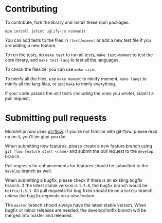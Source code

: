 Contributing
============

To contribute, fork the library and install these npm packages.

    npm install jshint uglify-js nodeunit

You can add tests to the files in `/test/moment` or add a new test file if you are adding a new feature.

To run the tests, do `make test` to run all tests, `make test-moment` to test the core library, and `make test-lang` to test all the languages.

To check the filesize, you can use `make size`.

To minify all the files, use `make moment` to minify moment, `make langs` to minify all the lang files, or just `make` to minfy everything.

If your code passes the unit tests (including the ones you wrote), submit a pull request.

Submitting pull requests
========================

Moment.js now uses [git-flow](https://github.com/nvie/gitflow). If you're not familiar with git-flow, please read up on it, you'll be glad you did.

When submitting new features, please create a new feature branch using `git flow feature start <name>` and submit the pull request to the `develop` branch.

Pull requests for enhancements for features should be submitted to the `develop` branch as well.

When submitting a bugfix, please check if there is an existing bugfix branch. If the latest stable version is `1.5.0`, the bugfix branch would be `hotfix/1.5.1`. All pull requests for bug fixes should be on a `hotfix` branch, unless the bug fix depends on a new feature.

The `master` branch should always have the latest stable version. When bugfix or minor releases are needed, the develop/hotfix branch will be merged into master and released.
